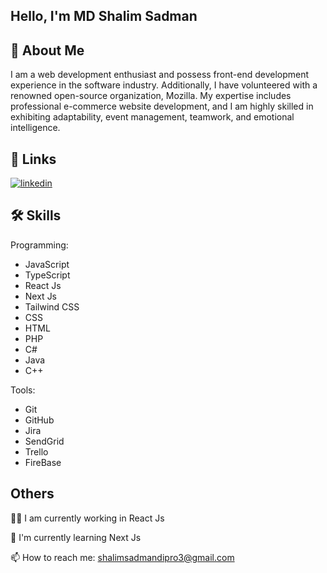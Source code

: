 Hello, I'm MD Shalim Sadman
-



## 🚀 About Me
I am a web development enthusiast and possess front-end development experience in the software industry. Additionally, I have volunteered with a renowned open-source organization, Mozilla. My expertise includes professional e-commerce website development, and I am highly skilled in exhibiting adaptability, event management, teamwork, and emotional intelligence. 


## 🔗 Links

[![linkedin](https://img.shields.io/badge/linkedin-0A66C2?style=for-the-badge&logo=linkedin&logoColor=white)](https://www.linkedin.com/in/md-shalim-sadman/)


## 🛠 Skills
Programming:
- JavaScript
- TypeScript
- React Js 
- Next Js
- Tailwind CSS
- CSS
- HTML
- PHP
- C#
- Java 
- C++

Tools:
- Git
- GitHub
- Jira
- SendGrid
- Trello
- FireBase



## Others
👩‍💻 I am currently working in React Js

🧠 I'm currently learning Next Js

📫 How to reach me: shalimsadmandipro3@gmail.com


